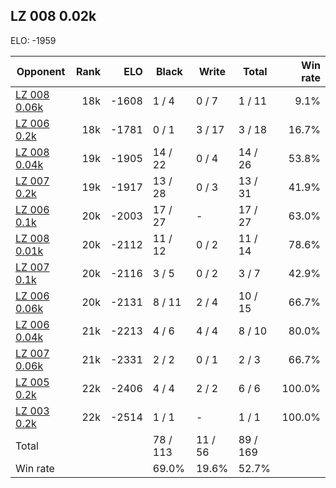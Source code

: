 ## LZ 008 0.02k ##

ELO: -1959

Opponent | Rank | ELO | Black | Write | Total | Win rate
---------|-----:|----:|-------|-------|-------|-------:
[LZ 008 0.06k](LZ%20008%200.06k.md) | 18k | -1608 | 1 / 4 | 0 / 7 | 1 / 11 | 9.1%
[LZ 006 0.2k](LZ%20006%200.2k.md) | 18k | -1781 | 0 / 1 | 3 / 17 | 3 / 18 | 16.7%
[LZ 008 0.04k](LZ%20008%200.04k.md) | 19k | -1905 | 14 / 22 | 0 / 4 | 14 / 26 | 53.8%
[LZ 007 0.2k](LZ%20007%200.2k.md) | 19k | -1917 | 13 / 28 | 0 / 3 | 13 / 31 | 41.9%
[LZ 006 0.1k](LZ%20006%200.1k.md) | 20k | -2003 | 17 / 27 | - | 17 / 27 | 63.0%
[LZ 008 0.01k](LZ%20008%200.01k.md) | 20k | -2112 | 11 / 12 | 0 / 2 | 11 / 14 | 78.6%
[LZ 007 0.1k](LZ%20007%200.1k.md) | 20k | -2116 | 3 / 5 | 0 / 2 | 3 / 7 | 42.9%
[LZ 006 0.06k](LZ%20006%200.06k.md) | 20k | -2131 | 8 / 11 | 2 / 4 | 10 / 15 | 66.7%
[LZ 006 0.04k](LZ%20006%200.04k.md) | 21k | -2213 | 4 / 6 | 4 / 4 | 8 / 10 | 80.0%
[LZ 007 0.06k](LZ%20007%200.06k.md) | 21k | -2331 | 2 / 2 | 0 / 1 | 2 / 3 | 66.7%
[LZ 005 0.2k](LZ%20005%200.2k.md) | 22k | -2406 | 4 / 4 | 2 / 2 | 6 / 6 | 100.0%
[LZ 003 0.2k](LZ%20003%200.2k.md) | 22k | -2514 | 1 / 1 | - | 1 / 1 | 100.0%
Total | | | 78 / 113 | 11 / 56 | 89 / 169 | 
Win rate| | | 69.0% | 19.6% | 52.7% | 
